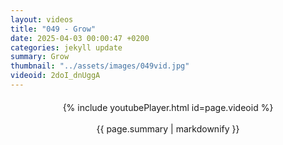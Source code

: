 ```yaml
---
layout: videos
title: "049 - Grow"
date: 2025-04-03 00:00:47 +0200
categories: jekyll update
summary: Grow
thumbnail: "../assets/images/049vid.jpg"
videoid: 2doI_dnUggA
---
```


<div style="text-align: center; margin-top: 20px;">
  {% include youtubePlayer.html id=page.videoid %}
  <p style="margin-top: 15px; font-size: 1.2em; color: #333;">
    <p>{{ page.summary | markdownify }}</p>
  </p>
</div>
